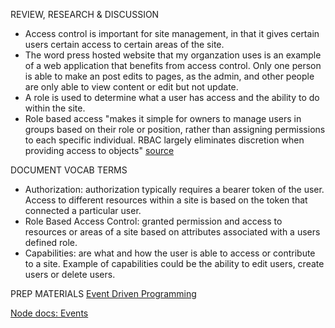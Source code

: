 REVIEW, RESEARCH & DISCUSSION
- Access control is important for site management, in that it gives certain users certain access to certain areas of the site.  
- The word press hosted website that my organzation uses is an example of a web application that benefits from access control.  Only one person is able to make an post edits to pages, as the admin, and other people are only able to view content or edit but not update. 
- A role is used to determine what a user has access and the ability to do within the site. 
- Role based access "makes it simple for owners to manage users in groups based on their role or position, rather than assigning permissions to each specific individual. RBAC largely eliminates discretion when providing access to objects" [source](https://umbrellatech.co/access-control/system-types/)

DOCUMENT VOCAB TERMS
- Authorization: authorization typically requires a bearer token of the user.  Access to different resources within a site is based on the token that connected a particular user.
- Role Based Access Control: granted permission and access to resources or areas of a site based on attributes associated with a users defined role. 
- Capabilities: are what and how the user is able to access or contribute to a site.  Example of capabilities could be the ability to edit users, create users or delete users. 

PREP MATERIALS
[Event Driven Programming](https://www.digitalocean.com/community/tutorials/nodejs-event-driven-programming)

[Node docs: Events](https://nodejs.org/api/events.html)